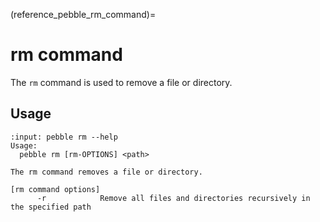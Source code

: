 (reference_pebble_rm_command)=
# rm command

The `rm` command is used to remove a file or directory.

## Usage

<!-- START AUTOMATED OUTPUT -->
```{terminal}
:input: pebble rm --help
Usage:
  pebble rm [rm-OPTIONS] <path>

The rm command removes a file or directory.

[rm command options]
      -r            Remove all files and directories recursively in the specified path
```
<!-- END AUTOMATED OUTPUT -->
